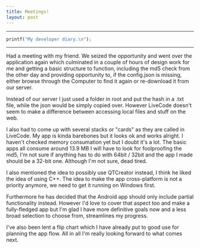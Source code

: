 ```yaml
---
title: Meetings!
layout: post
---
```




***
```python
printf("My developer diary.\n");
```
***

Had a meeting with my friend. We seized the opportunity and went over the application again which culminated in a couple of hours of design work for me and getting a basic structure to function, including the md5 check from the other day and providing opportunity to, if the config.json is missing, either browse through the Computer to find it again or re-download it from our server. 

Instead of our server I just used a folder in root and put the hash in a .txt file, while the json would be simply copied over. However LiveCode doesn't seem to make a difference between accessing local files and stuff on the web. 

I also had to come up with several stacks or "cards" as they are called in LiveCode. My app is kinda barebones but it looks ok and works alright. I haven't checked memory consumation yet but I doubt it's a lot. The basic apps all consume around 13.9 MB I will have to look for foolproofing the md5, I'm not sure if anything has to do with 64bit / 32bit and the app I made should be a 32-bit one. Although I'm not sure, dead tired. 

I also mentioned the idea to possibly use QTCreator instead, I think he liked the idea of using C++. The idea to make the app cross-platform is not a priority anymore, we need to get it running on Windows first.

Furthermore he has decided that the Android app should only include partial functionality instead. However I'd love to cover that aspect too and make a fully-fledged app but I'm glad I have more definitive goals now and a less broad selection to choose from, streamlines my progress. 

I've also been lent a flip chart which I have already put to good use for planning the app flow. All in all I'm really looking forward to what comes next.